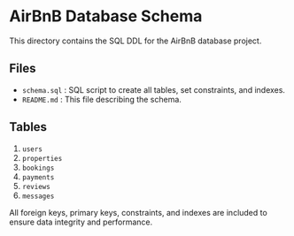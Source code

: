 # AirBnB Database Schema

This directory contains the SQL DDL for the AirBnB database project.

## Files
- `schema.sql` : SQL script to create all tables, set constraints, and indexes.
- `README.md`  : This file describing the schema.

## Tables
1. `users`
2. `properties`
3. `bookings`
4. `payments`
5. `reviews`
6. `messages`

All foreign keys, primary keys, constraints, and indexes are included to ensure data integrity and performance.
